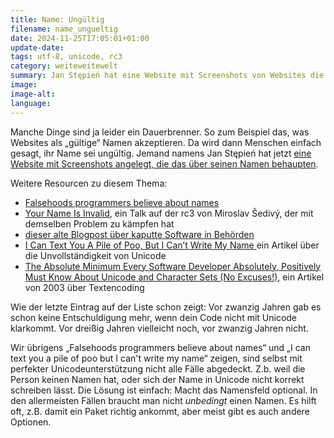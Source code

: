 ```yaml
---
title: Name: Ungültig
filename: name_ungueltig
date: 2024-11-25T17:05:01+01:00
update-date:
tags: utf-8, unicode, rc3
category: weiteweitewelt
summary: Jan Stępień hat eine Website mit Screenshots von Websites die behaupten, sein Name sei nicht gültig.
image:
image-alt:
language:
---
```


Manche Dinge sind ja leider ein Dauerbrenner. So zum Beispiel das, was Websites als „gültige“ Namen akzeptieren. Da wird dann Menschen einfach gesagt, ihr Name sei ungültig. Jemand namens Jan Stępień hat jetzt [eine Website mit Screenshots angelegt, die das über seinen Namen behaupten](https://wtf-8.stępień.com/).

Weitere Resourcen zu diesem Thema:

- [Falsehoods programmers believe about names](https://www.kalzumeus.com/2010/06/17/falsehoods-programmers-believe-about-names/)
- [Your Name Is Invalid](https://media.ccc.de/v/rc3-channels-2020-77-your-name-is-invalid-), ein Talk auf der rc3 von Miroslav Šedivý, der mit demselben Problem zu kämpfen hat
- [dieser alte Blogpost über kaputte Software in Behörden](/blogposts/old_1757972)
- [I Can Text You A Pile of Poo, But I Can’t Write My Name ](https://modelviewculture.com/pieces/i-can-text-you-a-pile-of-poo-but-i-cant-write-my-name) ein Artikel über die Unvollständigkeit von Unicode
- [The Absolute Minimum Every Software Developer Absolutely, Positively Must Know About Unicode and Character Sets (No Excuses!)](https://www.joelonsoftware.com/2003/10/08/the-absolute-minimum-every-software-developer-absolutely-positively-must-know-about-unicode-and-character-sets-no-excuses/), ein Artikel von 2003 über Textencoding

Wie der letzte Eintrag auf der Liste schon zeigt: Vor zwanzig Jahren gab es schon keine Entschuldigung mehr, wenn dein Code nicht mit Unicode klarkommt. Vor dreißig Jahren vielleicht noch, vor zwanzig Jahren nicht.

Wir übrigens „Falsehoods programmers believe about names“ und „I can text you a pile of poo but I can't write my name“ zeigen, sind selbst mit perfekter Unicodeunterstützung nicht alle Fälle abgedeckt. Z.b. weil die Person keinen Namen hat, oder sich der Name in Unicode nicht korrekt schreiben lässt. Die Lösung ist einfach: Macht das Namensfeld optional. In den allermeisten Fällen braucht man nicht _unbedingt_ einen Namen. Es hilft oft, z.B. damit ein Paket richtig ankommt, aber meist gibt es auch andere Optionen.
